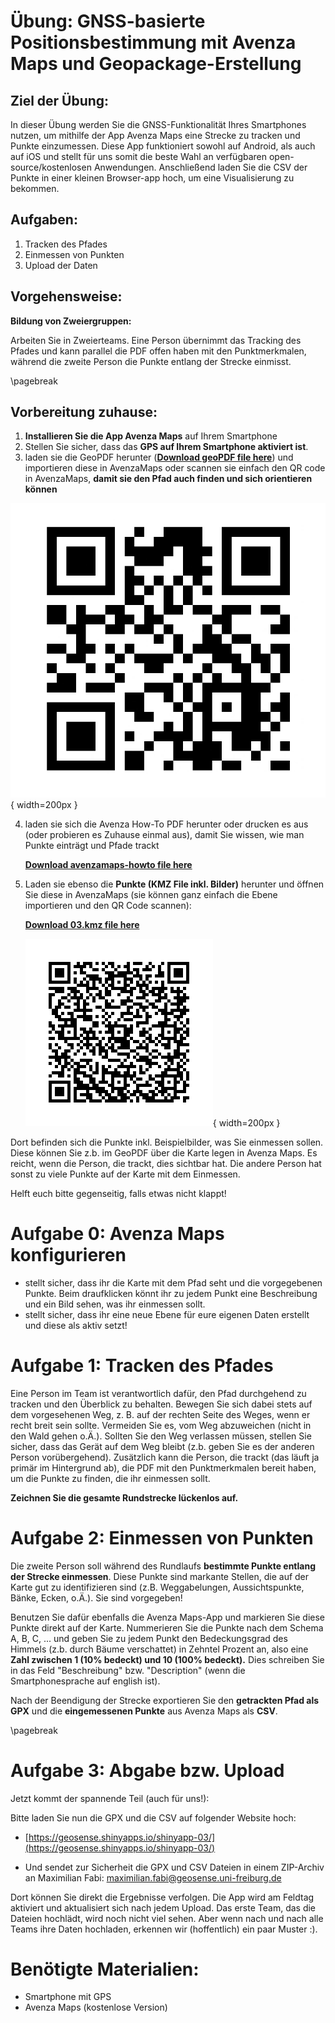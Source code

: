 # Übung: GNSS-basierte Positionsbestimmung mit Avenza Maps und Geopackage-Erstellung

## Ziel der Übung:
In dieser Übung werden Sie die GNSS-Funktionalität Ihres Smartphones nutzen, um mithilfe der App Avenza Maps eine Strecke zu tracken und Punkte einzumessen. Diese App funktioniert sowohl auf Android, als auch auf iOS und stellt für uns somit die beste Wahl an verfügbaren open-source/kostenlosen Anwendungen. Anschließend laden Sie die CSV der Punkte in einer kleinen Browser-app hoch, um eine Visualisierung zu bekommen.

## Aufgaben:

1. Tracken des Pfades
2. Einmessen von Punkten
3. Upload der Daten

## Vorgehensweise:
**Bildung von Zweiergruppen:**

Arbeiten Sie in Zweierteams. Eine Person übernimmt das Tracking des Pfades und kann parallel die PDF offen haben mit den Punktmerkmalen, während die zweite Person die Punkte entlang der Strecke einmisst.

\pagebreak

## Vorbereitung zuhause:

1. **Installieren Sie die App Avenza Maps** auf Ihrem Smartphone
2. Stellen Sie sicher, dass das **GPS auf Ihrem Smartphone aktiviert ist**.
3. laden sie die GeoPDF herunter (**[Download geoPDF file here](https://raw.githubusercontent.com/GeoSense-Freiburg/bsc_2024_25_teaching_inventur_und_geomatik/refs/heads/main/03_gnss/exercises/data/geopdf-avenza.pdf)**) und importieren diese in AvenzaMaps oder scannen sie einfach den QR code in AvenzaMaps, **damit sie den Pfad auch finden und sich orientieren können**

![QR Code GeoPDF with track](03_gnss/exercises/data/avenzamaps-geopdf.png "geopdf"){ width=200px }

4. laden sie sich die Avenza How-To PDF herunter oder drucken es aus (oder probieren es Zuhause einmal aus), damit Sie wissen, wie man Punkte einträgt und Pfade trackt

    **[Download avenzamaps-howto file here](https://raw.githubusercontent.com/GeoSense-Freiburg/bsc_2024_25_teaching_inventur_und_geomatik/refs/heads/main/03_gnss/exercises/avenzamaps_howto.pdf)**

5. Laden sie ebenso die **Punkte (KMZ File inkl. Bilder)** herunter und öffnen Sie diese in AvenzaMaps (sie können ganz einfach die Ebene importieren und den QR Code scannen):

    **[Download 03.kmz file here](https://raw.githubusercontent.com/GeoSense-Freiburg/bsc_2024_25_teaching_inventur_und_geomatik/refs/heads/main/03_gnss/exercises/data/03.kmz)**

    ![QR Code 03.kmz](03_gnss/exercises/data/03kmzdownload.png){ width=200px }

Dort befinden sich die Punkte inkl. Beispielbilder, was Sie einmessen sollen. Diese können Sie z.b. im GeoPDF über die Karte legen in Avenza Maps. Es reicht, wenn die Person, die trackt, dies sichtbar hat. Die andere Person hat sonst zu viele Punkte auf der Karte mit dem Einmessen.

Helft euch bitte gegenseitig, falls etwas nicht klappt!

# Aufgabe 0: Avenza Maps konfigurieren

- stellt sicher, dass ihr die Karte mit dem Pfad seht und die vorgegebenen Punkte. Beim draufklicken könnt ihr zu jedem Punkt eine Beschreibung und ein Bild sehen, was ihr einmessen sollt.
- stellt sicher, dass ihr eine neue Ebene für eure eigenen Daten erstellt und diese als aktiv setzt!

# Aufgabe 1: Tracken des Pfades

Eine Person im Team ist verantwortlich dafür, den Pfad durchgehend zu tracken und den Überblick zu behalten. Bewegen Sie sich dabei stets auf dem vorgesehenen Weg, z. B. auf der rechten Seite des Weges, wenn er recht breit sein sollte.
Vermeiden Sie es, vom Weg abzuweichen (nicht in den Wald gehen o.Ä.). Sollten Sie den Weg verlassen müssen, stellen Sie sicher, dass das Gerät auf dem Weg bleibt (z.b. geben Sie es der anderen Person vorübergehend). Zusätzlich kann die Person, die trackt (das läuft ja primär im Hintergrund ab), die PDF mit den Punktmerkmalen bereit haben, um die Punkte zu finden, die ihr einmessen sollt.

**Zeichnen Sie die gesamte Rundstrecke lückenlos auf.**

# Aufgabe 2: Einmessen von Punkten

Die zweite Person soll während des Rundlaufs **bestimmte Punkte entlang der Strecke einmessen**. Diese Punkte sind markante Stellen, die auf der Karte gut zu identifizieren sind (z.B. Weggabelungen, Aussichtspunkte, Bänke, Ecken, o.Ä.). Sie sind vorgegeben!

Benutzen Sie dafür ebenfalls die Avenza Maps-App und markieren Sie diese Punkte direkt auf der Karte. Nummerieren Sie die Punkte nach dem Schema A, B, C, ... und geben Sie zu jedem Punkt den Bedeckungsgrad des Himmels (z.b. durch Bäume verschattet) in Zehntel Prozent an, also eine **Zahl zwischen 1 (10% bedeckt) und 10 (100% bedeckt).** Dies schreiben Sie in das Feld "Beschreibung" bzw. "Description" (wenn die Smartphonesprache auf english ist).

Nach der Beendigung der Strecke exportieren Sie den **getrackten Pfad als GPX** und die **eingemessenen Punkte** aus Avenza Maps als **CSV**.

\pagebreak

# Aufgabe 3: Abgabe bzw. Upload

Jetzt kommt der spannende Teil (auch für uns!):

Bitte laden Sie nun die GPX und die CSV auf folgender Website hoch:

- [https://geosense.shinyapps.io/shinyapp-03/](https://geosense.shinyapps.io/shinyapp-03/)

- Und sendet zur Sicherheit die GPX und CSV Dateien in einem ZIP-Archiv an Maximilian Fabi: maximilian.fabi@geosense.uni-freiburg.de

Dort können Sie direkt die Ergebnisse verfolgen. Die App wird am Feldtag aktiviert und aktualisiert sich nach jedem Upload. Das erste Team, das die Dateien hochlädt, wird noch nicht viel sehen. Aber wenn nach und nach alle Teams ihre Daten hochladen, erkennen wir (hoffentlich) ein paar Muster :).

# Benötigte Materialien:

- Smartphone mit GPS
- Avenza Maps (kostenlose Version)